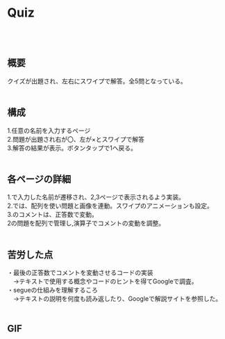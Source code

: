 # Quiz
<br><br>
## 概要
クイズが出題され、左右にスワイプで解答。全5問となっている。
<br><br>

## 構成
1.任意の名前を入力するページ<br>
2.問題が出題され右が〇、左が×とスワイプで解答<br>
3.解答の結果が表示。ボタンタップで1へ戻る。
<br><br>


## 各ページの詳細
1.で入力した名前が遷移され、2,3ページで表示されるよう実装。<br>
2.では、配列を使い問題と画像を連動。スワイプのアニメーションも設定。<br>
3.のコメントは、正答数で変動。<br>
 2の問題を配列で管理し,演算子でコメントの変動を調整。
<br><br>


## 苦労した点
・最後の正答数でコメントを変動させるコードの実装<br>
  　→テキストで使用する概念やコードのヒントを得てGoogleで調査。<br>
・segueの仕組みを理解するころ<br>
  　→テキストの説明を何度も読み返したり、Googleで解説サイトを参照した。
  <br><br>
## GIF





